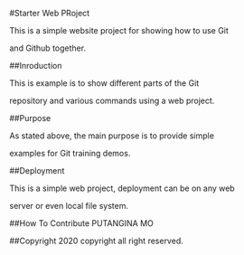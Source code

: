 #Starter Web PRoject



This is a simple website project for showing how to use Git 

and Github together.

##Inroduction

This is example is to show different parts of the Git 

repository and various commands using a web project.


##Purpose

As stated above, the main purpose is to provide simple 

examples for Git training demos.


##Deployment

This is a simple web project, deployment can be on any web 

server or even local file system.


##How To Contribute
	PUTANGINA MO

##Copyright
2020 copyright all right reserved.
